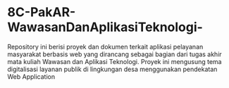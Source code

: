 # 8C-PakAR-WawasanDanAplikasiTeknologi-
Repository ini berisi proyek dan dokumen terkait aplikasi pelayanan masyarakat berbasis web yang dirancang sebagai bagian dari tugas akhir mata kuliah Wawasan dan Aplikasi Teknologi. Proyek ini mengusung tema digitalisasi layanan publik di lingkungan desa menggunakan pendekatan Web Application
